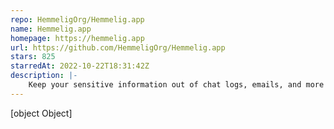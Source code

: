 ```yaml
---
repo: HemmeligOrg/Hemmelig.app
name: Hemmelig.app
homepage: https://hemmelig.app
url: https://github.com/HemmeligOrg/Hemmelig.app
stars: 825
starredAt: 2022-10-22T18:31:42Z
description: |-
    Keep your sensitive information out of chat logs, emails, and more with encrypted secrets.
---
```


[object Object]
